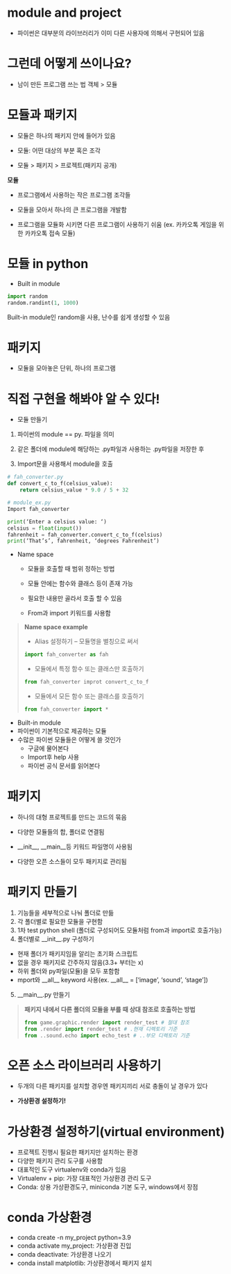 # module and project

- 파이썬은 대부분의 라이브러리가 이미 다른 사용자에 의해서 구현되어 있음

 

# 그런데 어떻게 쓰이나요?

- 남이 만든 프로그램 쓰는 법 객체 > 모듈

 

# 모듈과 패키지

- 모듈은 하나의 패키지 안에 들어가 있음

- 모듈: 어떤 대상의 부분 혹은 조각

- 모듈 > 패키지 > 프로젝트(패키지 공개)

 

__모듈__

- 프로그램에서 사용하는 작은 프로그램 조각들

- 모듈을 모아서 하나의 큰 프로그램을 개발함

- 프로그램을 모듈화 시키면 다른 프로그램이 사용하기 쉬움 (ex. 카카오톡 게임을 위한 카카오톡 접속 모듈)

 

 

# 모듈 in python

- Built in module

```python
import random
random.randint(1, 1000)
```

 Built-in module인 random을 사용, 난수를 쉽게 생성할 수 있음

 

# 패키지

- 모듈을 모아놓은 단위, 하나의 프로그램

 

# 직접 구현을 해봐야 알 수 있다!

 

- 모듈 만들기

1. 파이썬의 module == py. 파일을 의미

2. 같은 폴더에 module에 해당하는 .py파일과 사용하는 .py파일을 저장한 후

3. Import문을 사용해서 module을 호출

```python
# fah_converter.py
def convert_c_to_f(celsius_value):
    return celsius_value * 9.0 / 5 + 32

# module_ex.py
Import fah_converter

print(‘Enter a celsius value: ‘)
celsius = float(input())
fahrenheit = fah_converter.convert_c_to_f(celsius)
print(‘That’s’, fahrenheit, ‘degrees Fahrenheit’)
```



- Name space

  - 모듈을 호출할 때 범위 정하는 방법

  - 모듈 안에는 함수와 클래스 등이 존재 가능

  - 필요한 내용만 골라서 호출 할 수 있음

  - From과 import 키워드를 사용함

    

> __Name space example__
>
> - Alias 설정하기 – 모듈명을 별칭으로 써서
>
> ```python
> import fah_converter as fah 
> ```
> - 모듈에서 특정 함수 또는 클래스만 호출하기
>
> ```python
> from fah_converter improt convert_c_to_f
> ```
> - 모듈에서 모든 함수 또는 클래스를 호출하기
>
> ```python
> from fah_converter import *
> ```



-	Built-in module
  - 파이썬이 기본적으로 제공하는 모듈
  - 수많은 파이썬 모듈들은 어떻게 쓸 것인가
    - 구글에 물어본다
    - Import후 help 사용
    - 파이썬 공식 문서를 읽어본다



# 패키지

- 하나의 대형 프로젝트를 만드는 코드의 묶음

-	다양한 모듈들의 합, 폴더로 연결됨
-	\_\_init\_\_, \_\_main\_\_등 키워드 파일명이 사용됨
-	다양한 오픈 소스들이 모두 패키지로 관리됨



# 패키지 만들기
1)	기능들을 세부적으로 나눠 폴더로 만듦
2)	각 폴더별로 필요한 모듈을 구현함
3)	1차 test python shell (폴더로 구성되어도 모듈처럼 from과 import로 호출가능)
4)	폴더별로 \_\_init\_\_.py 구성하기
- 현재 폴더가 패키지임을 알리는 초기화 스크립트
- 없을 경우 패키지로 간주하지 않음(3.3+ 부터는 x)
- 하위 폴더와 py파일(모듈)을 모두 포함함
- mport와 \_\_all\_\_ keyword 사용(ex. \_\_all\_\_ = [‘image’, ‘sound’, ‘stage’])
5)	\_\_main\_\_.py 만들기



> __패키지 내에서 다른 폴더의 모듈을 부를 때 상대 참조로 호출하는 방법__
>
> ```python
> from game.graphic.render import render_test # 절대 참조
> from .render import render_test # .현재 디렉토리 기준
> from ..sound.echo import echo_test # ..부모 디렉토리 기준                   
> ```



# 오픈 소스 라이브러리 사용하기
- 두개의 다른 패키지를 설치할 경우엔 패키지끼리 서로 충돌이 날 경우가 있다

- __가상환경 설정하기!__

  

# 가상환경 설정하기(virtual environment)
-	프로젝트 진행시 필요한 패키지만 설치하는 환경
-	다양한 패키지 관리 도구를 사용함
-	대표적인 도구 virtualenv와 conda가 있음
-	Virtualenv + pip: 가장 대표적인 가상환경 관리 도구
-	Conda: 상용 가상환경도구, miniconda 기본 도구, windows에서 장점



# conda 가상환경

-	conda create -n my_project python=3.9
-	conda activate my_project: 가상환경 진입
-	conda deactivate: 가상환경 나오기
-	conda install matplotlib: 가상환경에서 패키지 설치